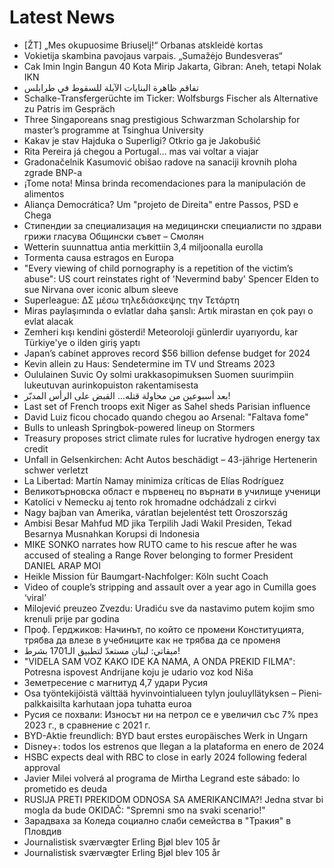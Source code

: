 # Latest News
-  [ŽT] „Mes okupuosime Briuselį!“ Orbanas atskleidė kortas
-  Vokietija skambina pavojaus varpais. „Sumažėjo Bundesveras“
-  Cak Imin Ingin Bangun 40 Kota Mirip Jakarta, Gibran: Aneh, tetapi Nolak IKN
-  تفاقم ظاهرة البنايات الآيلة للسقوط في طرابلس
-  Schalke-Transfergerüchte im Ticker: Wolfsburgs Fischer als Alternative zu Patris im Gespräch
-  Three Singaporeans snag prestigious Schwarzman Scholarship for master’s programme at Tsinghua University
-  Kakav je stav Hajduka o Superligi? Otkrio ga je Jakobušić
-  Rita Pereira já chegou a Portugal... mas vai voltar a viajar
-  Gradonačelnik Kasumović obišao radove na sanaciji krovnih ploha zgrade BNP-a
-  ¡Tome nota! Minsa brinda recomendaciones para la manipulación de alimentos
-  Aliança Democrática? Um "projeto de Direita" entre Passos, PSD e Chega
-  Стипендии за специализация на медицински специалисти по здрави грижи гласува Общински съвет – Смолян
-  Wetterin suunnattua antia merkittiin 3,4 miljoonalla eurolla
-  Tormenta causa estragos en Europa
-  "Every viewing of child pornography is a repetition of the victim’s abuse": US court reinstates right of 'Nevermind baby' Spencer Elden to sue Nirvana over iconic album sleeve
-  Superleague: ΔΣ μέσω τηλεδιάσκεψης την Τετάρτη
-  Miras paylaşımında o evlatlar daha şanslı: Artık mirastan en çok payı o evlat alacak
-  Zemheri kışı kendini gösterdi! Meteoroloji günlerdir uyarıyordu, kar Türkiye'ye o ilden giriş yaptı
-  Japan’s cabinet approves record $56 billion defense budget for 2024
-  Kevin allein zu Haus: Sendetermine im TV und Streams 2023
-  Oululainen Suvic Oy solmi urakkasopimuksen Suomen suurimpiin lukeutuvan aurinkopuiston rakentamisesta
-  بعد أسبوعين من محاولة قتله... القبض على الرأس المدبّر!
-  Last set of French troops exit Niger as Sahel sheds Parisian influence
-  David Luiz ficou chocado quando chegou ao Arsenal: "Faltava fome"
-  Bulls to unleash Springbok-powered lineup on Stormers
-  Treasury proposes strict climate rules for lucrative hydrogen energy tax credit
-  Unfall in Gelsenkirchen: Acht Autos beschädigt – 43-jährige Hertenerin schwer verletzt
-  La Libertad: Martín Namay minimiza críticas de Elías Rodríguez
-  Великотърновска област е първенец по върнати в училище ученици
-  Katolíci v Nemecku aj tento rok hromadne odchádzali z cirkvi
-  Nagy bajban van Amerika, váratlan bejelentést tett Oroszország
-  Ambisi Besar Mahfud MD jika Terpilih Jadi Wakil Presiden, Tekad Besarnya Musnahkan Korupsi di Indonesia
-  MIKE SONKO narrates how RUTO came to his rescue after he was accused of stealing a Range Rover belonging to former President DANIEL ARAP MOI
-  Heikle Mission für Baumgart-Nachfolger: Köln sucht Coach
-  Video of couple’s stripping and assault over a year ago in Cumilla goes ‘viral’
-  Milojević preuzeo Zvezdu: Uradiću sve da nastavimo putem kojim smo krenuli prije par godina
-  Проф. Герджиков: Начинът, по който се промени Конституцията, трябва да влезе в учебниците как не трябва да се променя
-  ميقاتي: لبنان مستعدّ لتطبيق الـ1701 بشرط!
-  "VIDELA SAM VOZ KAKO IDE KA NAMA, A ONDA PREKID FILMA": Potresna ispovest Andrijane koju je udario voz kod Niša
-  Земетресение с магнитуд 4,7 удари Русия
-  Osa työntekijöistä välttää hyvin­vointialueen tylyn joulu­yllätyksen – Pieni­palkkaisilta karhutaan jopa tuhatta euroa
-  Русия се похвали: Износът ни на петрол се е увеличил със 7% през 2023 г., в сравнение с 2021 г.
-  BYD-Aktie freundlich: BYD baut erstes europäisches Werk in Ungarn
-  Disney+: todos los estrenos que llegan a la plataforma en enero de 2024
-  HSBC expects deal with RBC to close in early 2024 following federal approval
-  Javier Milei volverá al programa de Mirtha Legrand este sábado: lo prometido es deuda
-  RUSIJA PRETI PREKIDOM ODNOSA SA AMERIKANCIMA?! Jedna stvar bi mogla da bude OKIDAČ: "Spremni smo na svaki scenario!"
-  Зарадваха за Коледа социално слаби семейства в "Тракия" в Пловдив
-  Journalistisk sværvægter Erling Bjøl blev 105 år
-  Journalistisk sværvægter Erling Bjøl blev 105 år

